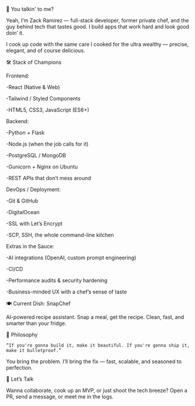 👋 You talkin' to me?

Yeah, I’m Zack Ramirez — full-stack developer, former private chef, and the guy behind tech that tastes good. I build apps that work hard and look good doin’ it.

I cook up code with the same care I cooked for the ultra wealthy — precise, elegant, and of course delicious.

🛠 Stack of Champions

Frontend:

  -React (Native & Web)

  -Tailwind / Styled Components

  -HTML5, CSS3, JavaScript (ES6+)

Backend:

  -Python + Flask

  -Node.js (when the job calls for it)

  -PostgreSQL / MongoDB

  -Gunicorn + Nginx on Ubuntu

  -REST APIs that don’t mess around

DevOps / Deployment:

  -Git & GitHub

  -DigitalOcean

  -SSL with Let’s Encrypt

  -SCP, SSH, the whole command-line kitchen

Extras in the Sauce:

  -AI integrations (OpenAI, custom prompt engineering)

  -CI/CD

  -Performance audits & security hardening

  -Business-minded UX with a chef’s sense of taste

🍽 Current Dish: SnapChef

AI-powered recipe assistant. Snap a meal, get the recipe. Clean, fast, and smarter than your fridge.

🧠 Philosophy

    “If you're gonna build it, make it beautiful. If you're gonna ship it, make it bulletproof.”

You bring the problem. I’ll bring the fix — fast, scalable, and seasoned to perfection.

🤝 Let’s Talk

Wanna collaborate, cook up an MVP, or just shoot the tech breeze?
Open a PR, send a message, or meet me in the logs.
